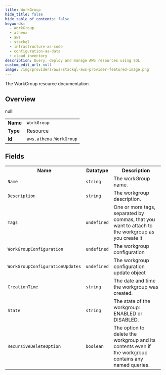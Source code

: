 ```yaml
---
title: WorkGroup
hide_title: false
hide_table_of_contents: false
keywords:
  - WorkGroup
  - athena
  - aws
  - stackql
  - infrastructure-as-code
  - configuration-as-data
  - cloud inventory
description: Query, deploy and manage AWS resources using SQL
custom_edit_url: null
image: /img/providers/aws/stackql-aws-provider-featured-image.png
---
```

The WorkGroup resource documentation.

## Overview
<table><tbody>
<tr><td><b>Name</b></td><td><code>WorkGroup</code></td></tr>
<tr><td><b>Type</b></td><td>Resource</td></tr>
null
<tr><td><b>Id</b></td><td><code>aws.athena.WorkGroup</code></td></tr>
</tbody></table>

## Fields
<table><tbody>
<tr><th>Name</th><th>Datatype</th><th>Description</th></tr>
<tr><td><code>Name</code></td><td><code>string</code></td><td>The workGroup name.</td></tr><tr><td><code>Description</code></td><td><code>string</code></td><td>The workgroup description.</td></tr><tr><td><code>Tags</code></td><td><code>undefined</code></td><td>One or more tags, separated by commas, that you want to attach to the workgroup as you create it</td></tr><tr><td><code>WorkGroupConfiguration</code></td><td><code>undefined</code></td><td>The workgroup configuration</td></tr><tr><td><code>WorkGroupConfigurationUpdates</code></td><td><code>undefined</code></td><td>The workgroup configuration update object</td></tr><tr><td><code>CreationTime</code></td><td><code>string</code></td><td>The date and time the workgroup was created.</td></tr><tr><td><code>State</code></td><td><code>string</code></td><td>The state of the workgroup: ENABLED or DISABLED.</td></tr><tr><td><code>RecursiveDeleteOption</code></td><td><code>boolean</code></td><td>The option to delete the workgroup and its contents even if the workgroup contains any named queries.</td></tr>
</tbody></table>